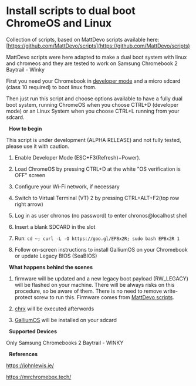 # Install scripts to dual boot ChromeOS and Linux

Collection of scripts, based on MattDevo scripts available here: [https://github.com/MattDevo/scripts](https://github.com/MattDevo/scripts)


MattDevo scripts were here adapted to make a dual boot system with linux and chromeos and they are tested to work on Samsung Chromebook 2 Baytrail - Winky


First you need your Chromebook in  [developer mode](https://www.chromium.org/chromium-os/poking-around-your-chrome-os-device#TOC-Putting-your-Chrome-OS-Device-into-Developer-Mode) and a micro sdcard (class 10 required) to boot linux from.


Then just run this script and choose options available to have a fully dual boot system, running ChromeOS when you choose CTRL+D (developer mode) or an Linux System when you choose CTRL+L running from your sdcard.

&nbsp;
**How to begin**


This script is under development (ALPHA RELEASE) and not fully tested, please use it with caution.


1. Enable Developer Mode (ESC+F3(Refresh)+Power).

2. Load ChromeOS by pressing CTRL+D at the white "OS verification is OFF" screen

3. Configure your Wi-Fi network, if necessary

4. Switch to Virtual Terminal (VT) 2 by pressing CTRL+ALT+F2(top row right arrow)

5. Log in as user chronos (no password) to enter chronos@localhost shell

6. Insert a blank SDCARD in the slot

7. Run:  `cd ~; curl -L -O https://goo.gl/EPBx2R; sudo bash EPBx2R 1`

8. Follow on-screen instructions to install GalliumOS on your Chromebook or update Legacy BIOS (SeaBIOS)


&nbsp;
**What happens behind the scenes**


1. firmware will be updated and a new legacy boot payload (RW_LEGACY) will be flashed on your machine. There will be always risks on this procedure, so be aware of them. There is no need to remove write-protect screw to run this. Firmware comes from [MattDevo scripts](https://github.com/MattDevo/scripts).


2. [chrx](https://chrx.org/) will be executed afterwords


3. [GalliumOS](https://galliumos.org/) will be installed on your sdcard



&nbsp;
**Supported Devices**


Only Samsung Chromebooks 2 Baytrail - WINKY



&nbsp;
**References**


https://johnlewis.ie/


https://mrchromebox.tech/

